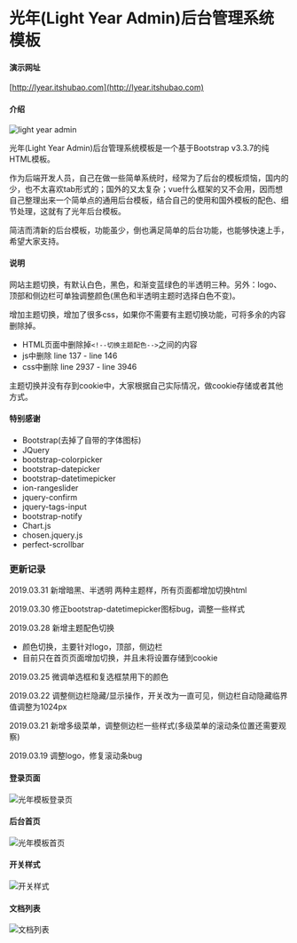 # 光年(Light Year Admin)后台管理系统模板

#### 演示网址
[http://lyear.itshubao.com](http://lyear.itshubao.com)

#### 介绍
![light year admin](https://images.gitee.com/uploads/images/2019/0314/224956_3eb2a29a_82992.png "未命名-1.png")

光年(Light Year Admin)后台管理系统模板是一个基于Bootstrap v3.3.7的纯HTML模板。

作为后端开发人员，自己在做一些简单系统时，经常为了后台的模板烦恼，国内的少，也不太喜欢tab形式的；国外的又太复杂；vue什么框架的又不会用，因而想自己整理出来一个简单点的通用后台模板，结合自己的使用和国外模板的配色、细节处理，这就有了光年后台模板。

简洁而清新的后台模板，功能虽少，倒也满足简单的后台功能，也能够快速上手，希望大家支持。

#### 说明
网站主题切换，有默认白色，黑色，和渐变蓝绿色的半透明三种。另外：logo、顶部和侧边栏可单独调整颜色(黑色和半透明主题时选择白色不变)。

增加主题切换，增加了很多css，如果你不需要有主题切换功能，可将多余的内容删除掉。
- HTML页面中删除掉`<!--切换主题配色-->`之间的内容
- js中删除 line 137 - line 146
- css中删除 line 2937 - line 3946

主题切换并没有存到cookie中，大家根据自己实际情况，做cookie存储或者其他方式。

#### 特别感谢
- Bootstrap(去掉了自带的字体图标)
- JQuery
- bootstrap-colorpicker
- bootstrap-datepicker
- bootstrap-datetimepicker
- ion-rangeslider
- jquery-confirm
- jquery-tags-input
- bootstrap-notify
- Chart.js
- chosen.jquery.js
- perfect-scrollbar

### 更新记录
2019.03.31 新增暗黑、半透明 两种主题样，所有页面都增加切换html

2019.03.30 修正bootstrap-datetimepicker图标bug，调整一些样式

2019.03.28 新增主题配色切换
- 颜色切换，主要针对logo，顶部，侧边栏
- 目前只在首页页面增加切换，并且未将设置存储到cookie

2019.03.25 微调单选框和复选框禁用下的颜色

2019.03.22 调整侧边栏隐藏/显示操作，开关改为一直可见，侧边栏自动隐藏临界值调整为1024px

2019.03.21 新增多级菜单，调整侧边栏一些样式(多级菜单的滚动条位置还需要观察)

2019.03.19 调整logo，修复滚动条bug

#### 登录页面
![光年模板登录页](https://images.gitee.com/uploads/images/2019/0316/223413_a840c9c2_82992.png "登录页面 - 光年(LightYear)后台管理系统模板.png")

#### 后台首页
![光年模板首页](https://images.gitee.com/uploads/images/2019/0314/231617_c0900993_82992.png "首页 - 光年(LightYear)后台管理系统模板.png")

#### 开关样式
![开关样式](https://images.gitee.com/uploads/images/2019/0316/224100_4a8494eb_82992.png "开关 - 光年(LightYear)后台管理系统模板.png")

#### 文档列表
![文档列表](https://images.gitee.com/uploads/images/2019/0316/223923_60231d3e_82992.png "文档列表 - 光年(LightYear)后台管理系统模板.png")
